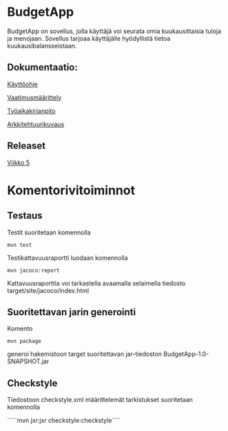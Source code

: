 # BudgetApp 

BudgetApp on sovellus, jolla käyttäjä voi seurata omia kuukausittaisia tuloja ja menojaan. Sovellus tarjoaa käyttäjälle hyödyllistä tietoa kuukausibalansseistaan.

## Dokumentaatio:

[Käyttöohje](https://github.com/nikool/otm-harjoitustyo/blob/master/dokumentointi/k%C3%A4ytt%C3%B6ohje.md)

[Vaatimusmäärittely](https://github.com/nikool/otm-harjoitustyo/blob/master/dokumentointi/vaatimusmäärittely.md)

[Työaikakirjanpito](https://github.com/nikool/otm-harjoitustyo/blob/master/dokumentointi/työaikakirjanpito.md)

[Arkkitehtuurikuvaus](https://github.com/nikool/otm-harjoitustyo/blob/master/dokumentointi/arkkitehtuurikuvaus.md)

## Releaset

[Viikko 5](https://github.com/nikool/otm-harjoitustyo/releases/tag/week5)

# Komentorivitoiminnot

## Testaus

Testit suoritetaan komennolla

````mvn test````

Testikattavuusraportti luodaan komennolla

````mvn jacoco:report````

Kattavuusraporttia voi tarkastella avaamalla selaimella tiedosto target/site/jacoco/index.html

## Suoritettavan jarin generointi

Komento

````mvn package````

generoi hakemistoon target suoritettavan jar-tiedoston BudgetApp-1.0-SNAPSHOT.jar

## Checkstyle

Tiedostoon checkstyle.xml määrittelemät tarkistukset suoritetaan komennolla

`````mvn jxr:jxr checkstyle:checkstyle````
